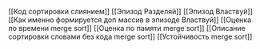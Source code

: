 [[Код сортировки слиянием]]
[[Эпизод Разделяй]]
[[Эпизод Властвуй]]
[[Как именно формируется доп массив в эпизоде Властвуй]]
[[Оценка по времени merge sort]]
[[Оценка по памяти merge sort]]
[[Описание сортировки словами без кода merge sort]]
[[Устойчивость merge sort]]